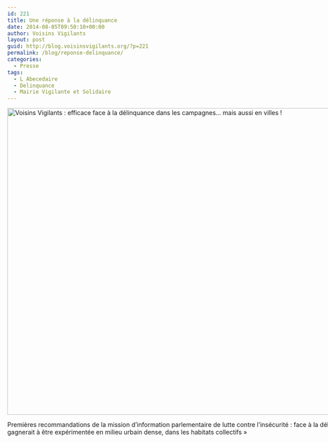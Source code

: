 ```yaml
---
id: 221
title: Une réponse à la délinquance
date: 2014-08-05T09:50:10+00:00
author: Voisins Vigilants
layout: post
guid: http://blog.voisinsvigilants.org/?p=221
permalink: /blog/reponse-delinquance/
categories:
  - Presse
tags:
  - L Abecedaire
  - Delinquance
  - Mairie Vigilante et Solidaire
---
```

<div id="attachment_222" style="width: 1010px" class="wp-caption alignnone">
  <a href="./../../images/2014/09/Abécédaire-small.jpg"><img class="wp-image-222" src="./../../images/2014/09/Abécédaire-small.jpg" alt="Voisins Vigilants : efficace face à la délinquance dans les campagnes... mais aussi en villes !" width="1000" height="700" /></a>
  
  <p class="wp-caption-text">
    Premières recommandations de la mission d&rsquo;information parlementaire de lutte contre l&rsquo;insécurité : face à la délinquance  « l&rsquo;initiative Voisins Vigilants gagnerait à être expérimentée en milieu urbain dense, dans les habitats collectifs »
  </p>
</div>
